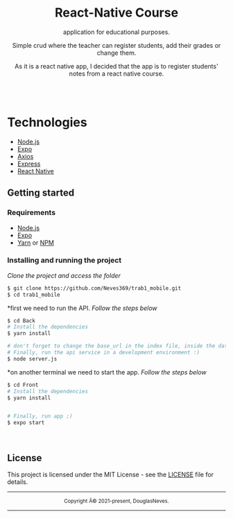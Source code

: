 <div align="center">
  <h1>React-Native Course</h1>
  <p>application for educational purposes.</p>
  <p>Simple crud where the teacher can register students, add their grades or change them. </p>
  <p>As it is a react native app, I decided that the app is to register students' notes from a react native course.</p>
</div>

<div align="center">
  
</div>

<br>
<br>


#  Technologies

  - [Node.js](https://nodejs.org/en/)
  - [Expo](https://expo.io/)  
  - [Axios](https://github.com/axios/axios)
  - [Express](https://expressjs.com/pt-br/)
  - [React Native](https://reactnative.dev/)
  


##  Getting started

### Requirements

- [Node.js](https://nodejs.org/en/)
- [Expo](https://expo.io/)  
- [Yarn](https://classic.yarnpkg.com/) or [NPM](https://www.npmjs.com/)

### Installing and running the project

*Clone the project and access the folder*

```bash
$ git clone https://github.com/Neves369/trab1_mobile.git
$ cd trab1_mobile
```
*first we need to run the API.
*Follow the steps below*

```bash
$ cd Back
# Install the dependencies
$ yarn install

# don't forget to change the base_url in the index file, inside the database folder.
# Finally, run the api service in a development environment :)
$ node server.js
```
*on another terminal we need to start the app.
*Follow the steps below*

```bash
$ cd Front
# Install the dependencies
$ yarn install


# Finally, run app ;)
$ expo start
```
<br>

##  License

This project is licensed under the MIT License - see the [LICENSE](LICENSE) file for details.

<hr>
<div align="center">
  <sub>Copyright Â© 2021-present, DouglasNeves.</sub>
</div>
<hr>
